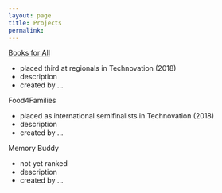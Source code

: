 ```yaml
---
layout: page
title: Projects
permalink:
---
```


[Books for All](https://github.com/chsgwc/books-for-all-app)
  * placed third at regionals in Technovation (2018)
  * description
  * created by ...


Food4Families
  * placed as international semifinalists in Technovation (2018)
  * description
  * created by ...


Memory Buddy
  * not yet ranked
  * description
  * created by ...
